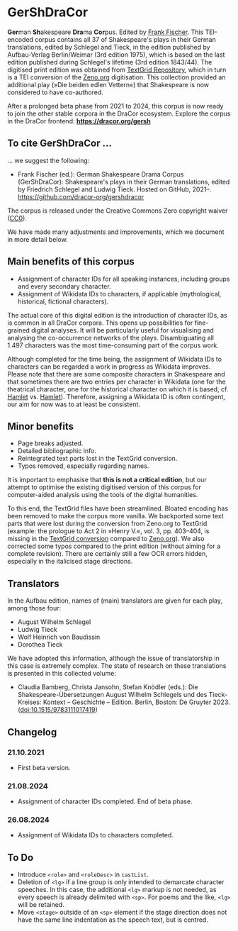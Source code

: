 # GerShDraCor
**Ger**man **Sh**akespeare **Dra**ma **Cor**pus. Edited by [Frank Fischer](https://lehkost.github.io/). This TEI-encoded corpus contains all 37 of Shakespeare's plays in their German translations, edited by Schlegel and Tieck, in the edition published by Aufbau-Verlag Berlin/Weimar (3rd edition 1975), which is based on the last edition published during Schlegel's lifetime (3rd edition 1843/44). The digitised print edition was obtained from [TextGrid Repository](https://hdl.handle.net/11858/00-1734-0000-0005-0B3F-D), which in turn is a TEI conversion of the [Zeno.org](http://www.zeno.org/nid/20005683920) digitisation. This collection provided an additional play (»Die beiden edlen Vettern«) that Shakespeare is now considered to have co-authored.

After a prolonged beta phase from 2021 to 2024, this corpus is now ready to join the other stable corpora in the DraCor ecosystem. Explore the corpus in the DraCor frontend: **https://dracor.org/gersh**

## To cite GerShDraCor …

… we suggest the following:

* Frank Fischer (ed.): German Shakespeare Drama Corpus (GerShDraCor): Shakespeare's plays in their German translations, edited by Friedrich Schlegel and Ludwig Tieck. Hosted on GitHub, 2021–. https://github.com/dracor-org/gershdracor

The corpus is released under the Creative Commons Zero copyright waiver ([CC0](https://creativecommons.org/public-domain/cc0/)).

We have made many adjustments and improvements, which we document in more detail below.

## Main benefits of this corpus
* Assignment of character IDs for all speaking instances, including groups and every secondary character.
* Assignment of Wikidata IDs to characters, if applicable (mythological, historical, fictional characters).

The actual core of this digital edition is the introduction of character IDs, as is common in all DraCor corpora. This opens up possibilities for fine-grained digital analyses. It will be particularly useful for visualising and analysing the co-occurrence networks of the plays. Disambiguating all 1.497 characters was the most time-consuming part of the corpus work.

Although completed for the time being, the assignment of Wikidata IDs to characters can be regarded a work in progress as Wikidata improves. Please note that there are some composite characters in Shakespeare and that sometimes there are two entries per character in Wikidata (one for the theatrical character, one for the historical character on which it is based, cf. [Hamlet](http://www.wikidata.org/entity/Q2447542) vs. [Hamlet](http://www.wikidata.org/entity/Q462225)). Therefore, assigning a Wikidata ID is often contingent, our aim for now was to at least be consistent.

## Minor benefits
* Page breaks adjusted.
* Detailed bibliographic info.
* Reintegrated text parts lost in the TextGrid conversion.
* Typos removed, especially regarding names.

It is important to emphasise that **this is not a critical edition**, but our attempt to optimise the existing digitised version of this corpus for computer-aided analysis using the tools of the digital humanities.

To this end, the TextGrid files have been streamlined. Bloated encoding has been removed to make the corpus more vanilla. We backported some text parts that were lost during the conversion from Zeno.org to TextGrid (example: the prologue to Act 2 in »Henry V.«, vol. 3, pp. 403–404, is missing in the [TextGrid conversion](http://www.textgridrep.org/textgrid:vnf1.0) compared to [Zeno.org](http://www.zeno.org/nid/20005689341)). We also corrected some typos compared to the print edition (without aiming for a complete revision). There are certainly still a few OCR errors hidden, especially in the italicised stage directions.

## Translators

In the Aufbau edition, names of (main) translators are given for each play, among those four:
* August Wilhelm Schlegel
* Ludwig Tieck
* Wolf Heinrich von Baudissin
* Dorothea Tieck

We have adopted this information, although the issue of translatorship in this case is extremely complex. The state of research on these translations is presented in this collected volume:

* Claudia Bamberg, Christa Jansohn, Stefan Knödler (eds.): Die Shakespeare-Übersetzungen August Wilhelm Schlegels und des Tieck-Kreises: Kontext – Geschichte – Edition. Berlin, Boston: De Gruyter 2023. ([doi:10.1515/9783111017419](https://doi.org/10.1515/9783111017419))

## Changelog
### 21.10.2021
* First beta version.
### 21.08.2024
* Assignment of character IDs completed. End of beta phase.
### 26.08.2024
* Assignment of Wikidata IDs to characters completed.

## To Do
* Introduce ```<role>``` and ```<roleDesc>``` in ```castList```.
* Deletion of ```<lg>``` if a line group is only intended to demarcate character speeches. In this case, the additional ```<lg>``` markup is not needed, as every speech is already delimited with ```<sp>```. For poems and the like, ```<lg>``` will be retained.
* Move ```<stage>``` outside of an ```<sp>``` element if the stage direction does not have the same line indentation as the speech text, but is centred.
